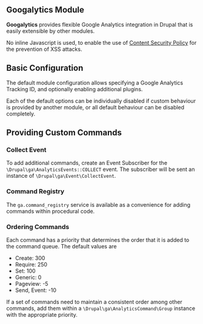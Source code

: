 Googalytics Module
-------------------

**Googalytics** provides flexible Google Analytics integration in Drupal that is
easily extensible by other modules.

No inline Javascript is used, to enable the use of
[Content Security Policy](https://developer.mozilla.org/en-US/docs/Web/Security/CSP)
for the prevention of XSS attacks.


## Basic Configuration

The default module configuration allows specifying a Google Analytics
Tracking ID, and optionally enabling additional plugins.

Each of the default options can be individually disabled if custom behaviour is
provided by another module, or all default behaviour can be disabled completely.

## Providing Custom Commands

### Collect Event

To add additional commands, create an Event Subscriber for the
`\Drupal\ga\AnalyticsEvents::COLLECT` event.  The subscriber will be sent an
instance of `\Drupal\ga\Event\CollectEvent`.

### Command Registry

The `ga.command_registry` service is available as a convenience for adding
commands within procedural code.


### Ordering Commands

Each command has a priority that determines the order that it is added to the
command queue.  The default values are

 - Create: 300
 - Require: 250
 - Set: 100
 - Generic: 0
 - Pageview: -5
 - Send, Event: -10

If a set of commands need to maintain a consistent order among other commands,
add them within a `\Drupal\ga\AnalyticsCommand\Group` instance with the
appropriate priority.

